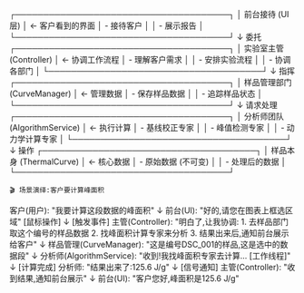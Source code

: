 ┌──────────────────────────────────────┐
│  前台接待 (UI层)                      │  ← 客户看到的界面
│  - 接待客户                           │
│  - 展示报告                           │
└──────────────────────────────────────┘
           ↓ 委托
┌──────────────────────────────────────┐
│  实验室主管 (Controller)              │  ← 协调工作流程
│  - 理解客户需求                       │
│  - 安排实验流程                       │
│  - 协调各部门                         │
└──────────────────────────────────────┘
           ↓ 指挥
┌──────────────────────────────────────┐
│  样品管理部门 (CurveManager)          │  ← 管理数据
│  - 保存样品数据                       │
│  - 追踪样品状态                       │
└──────────────────────────────────────┘
           ↓ 请求处理
┌──────────────────────────────────────┐
│  分析师团队 (AlgorithmService)        │  ← 执行计算
│  - 基线校正专家                       │
│  - 峰值检测专家                       │
│  - 动力学计算专家                     │
└──────────────────────────────────────┘
           ↓ 操作
┌──────────────────────────────────────┐
│  样品本身 (ThermalCurve)              │  ← 核心数据
│  - 原始数据 (不可变)                  │
│  - 处理后的数据                       │
└──────────────────────────────────────┘

```
🎬 场景演绎:客户要计算峰面积
```
客户(用户): "我要计算这段数据的峰面积"
    ↓
前台(UI): "好的,请您在图表上框选区域" [鼠标操作]
    ↓ [触发事件]
主管(Controller): 
    "明白了,让我协调:
     1. 去样品部门取这个编号的样品数据
     2. 找峰面积计算专家来分析
     3. 结果出来后,通知前台展示给客户"
    ↓
样品管理(CurveManager): 
    "这是编号DSC_001的样品,这是选中的数据段"
    ↓
分析师(AlgorithmService): 
    "收到!我找峰面积专家去计算... [工作线程]"
    ↓ [计算完成]
分析师: "结果出来了:125.6 J/g"
    ↓ [信号通知]
主管(Controller): "收到结果,通知前台展示"
    ↓
前台(UI): "客户您好,峰面积是125.6 J/g"
